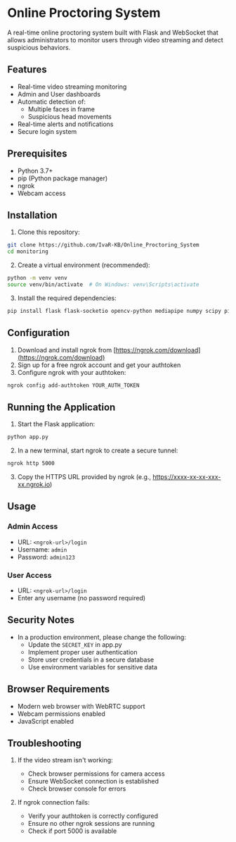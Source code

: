 # Online Proctoring System

A real-time online proctoring system built with Flask and WebSocket that allows administrators to monitor users through video streaming and detect suspicious behaviors.

## Features

- Real-time video streaming monitoring
- Admin and User dashboards
- Automatic detection of:
  - Multiple faces in frame
  - Suspicious head movements
- Real-time alerts and notifications
- Secure login system

## Prerequisites

- Python 3.7+
- pip (Python package manager)
- ngrok
- Webcam access

## Installation

1. Clone this repository:

```bash
git clone https://github.com/IvaR-KB/Online_Proctoring_System
cd monitoring
```

2. Create a virtual environment (recommended):

```bash
python -m venv venv
source venv/bin/activate  # On Windows: venv\Scripts\activate
```

3. Install the required dependencies:

```bash
pip install flask flask-socketio opencv-python mediapipe numpy scipy pillow ngrok
```

## Configuration

1. Download and install ngrok from [https://ngrok.com/download](https://ngrok.com/download)
2. Sign up for a free ngrok account and get your authtoken
3. Configure ngrok with your authtoken:

```bash
ngrok config add-authtoken YOUR_AUTH_TOKEN
```

## Running the Application

1. Start the Flask application:

```bash
python app.py
```

2. In a new terminal, start ngrok to create a secure tunnel:

```bash
ngrok http 5000
```

3. Copy the HTTPS URL provided by ngrok (e.g., https://xxxx-xx-xx-xxx-xx.ngrok.io)

## Usage

### Admin Access

- URL: `<ngrok-url>/login`
- Username: `admin`
- Password: `admin123`

### User Access

- URL: `<ngrok-url>/login`
- Enter any username (no password required)

## Security Notes

- In a production environment, please change the following:
  - Update the `SECRET_KEY` in app.py
  - Implement proper user authentication
  - Store user credentials in a secure database
  - Use environment variables for sensitive data

## Browser Requirements

- Modern web browser with WebRTC support
- Webcam permissions enabled
- JavaScript enabled

## Troubleshooting

1. If the video stream isn't working:

   - Check browser permissions for camera access
   - Ensure WebSocket connection is established
   - Check browser console for errors
2. If ngrok connection fails:

   - Verify your authtoken is correctly configured
   - Ensure no other ngrok sessions are running
   - Check if port 5000 is available
